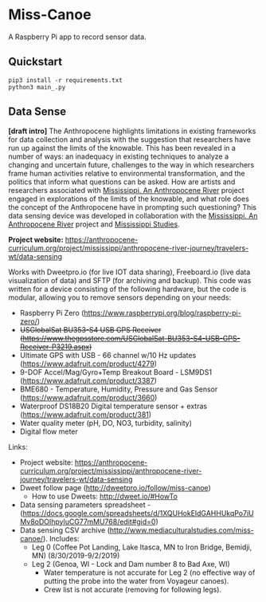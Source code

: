 # Miss-Canoe

A Raspberry Pi app to record sensor data.

## Quickstart

```
pip3 install -r requirements.txt
python3 main_.py
```

## Data Sense
<b>[draft intro]</b> The Anthropocene highlights limitations in existing frameworks 
for data collection and analysis with the suggestion that researchers have run up 
against the limits of the knowable. This has been revealed in a number of ways: an 
inadequacy in existing techniques to analyze a changing and uncertain future, 
challenges to the way in which researchers frame human activities relative to 
environmental transformation, and the politics that inform what questions can be 
asked. How are artists and researchers associated with <a 
href="https://anthropocene-curriculum.org/">Mississippi. 
An Anthropocene River</a> project engaged in explorations of the limits of the 
knowable, and what role does the concept of the Anthropocene have in prompting such 
questioning? This data sensing device was developed in collaboration with the <a 
href="https://anthropocene-curriculum.org/">Mississippi. 
An Anthropocene River</a> project and <a 
href="http://mississippistudies.org/">Mississippi Studies</a>. 

<b>Project website:</b> https://anthropocene-curriculum.org/project/mississippi/anthropocene-river-journey/travelers-wt/data-sensing

Works with Dweetpro.io 
(for live IOT data sharing), Freeboard.io (live data visualization of data) and SFTP 
(for archiving and backup). This code was written for a device consisting of the 
following hardware, but the code is modular, allowing you to remove sensors depending 
on your needs: 

* Raspberry Pi Zero (https://www.raspberrypi.org/blog/raspberry-pi-zero/) 
* <s>USGlobalSat BU353-S4 USB GPS Receiver (https://www.thegpsstore.com/USGlobalSat-BU353-S4-USB-GPS-Receiver-P3219.aspx)</s> 
* Ultimate GPS with USB - 66 channel w/10 Hz updates 
(https://www.adafruit.com/product/4279) 
* 9-DOF Accel/Mag/Gyro+Temp Breakout Board - LSM9DS1 (https://www.adafruit.com/product/3387) 
* BME680 - Temperature, Humidity, Pressure and Gas Sensor (https://www.adafruit.com/product/3660) 
* Waterproof DS18B20 Digital temperature sensor + extras (https://www.adafruit.com/product/381) 
* Water quality meter (pH, DO, NO3, turbidity, salinity) 
* Digital flow meter

Links:
* Project website: https://anthropocene-curriculum.org/project/mississippi/anthropocene-river-journey/travelers-wt/data-sensing
* Dweet follow page (http://dweetpro.io/follow/miss-canoe)
  * How to use Dweets: http://dweet.io/#HowTo
* Data sensing parameters spreadsheet - (https://docs.google.com/spreadsheets/d/1XQUHokEldGAHHUkqPo7iUMv8oDOIhpyluCG77mMU768/edit#gid=0)
* Data sensing CSV archive (http://www.mediaculturalstudies.com/miss-canoe/). Includes:
  * Leg 0 (Coffee Pot Landing, Lake Itasca, MN to Iron Bridge, Bemidji, MN) (8/30/2019-9/2/2019) 
  * Leg 2 (Genoa, WI - Lock and Dam number 8 to Bad Axe, WI)
    * Water temperature is not accurate for Leg 2 (no effective way of putting the probe into the water from Voyageur canoes).
    * Crew list is not accurate (removing for following legs).

